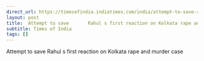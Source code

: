 ```yaml
---
direct_url: https://timesofindia.indiatimes.com/india/attempt-to-save-rahul-gandhis-first-reaction-on-kolkata-rape-and-murder-case-tmc-mamata-congress-indiabloc-bjp-ima/articleshow/112523565.cms
layout: post
title:  Attempt to save       Rahul s first reaction on Kolkata rape and murder case
subtitle: Times of India
tags: []
---
```


 Attempt to save       Rahul s first reaction on Kolkata rape and murder case
